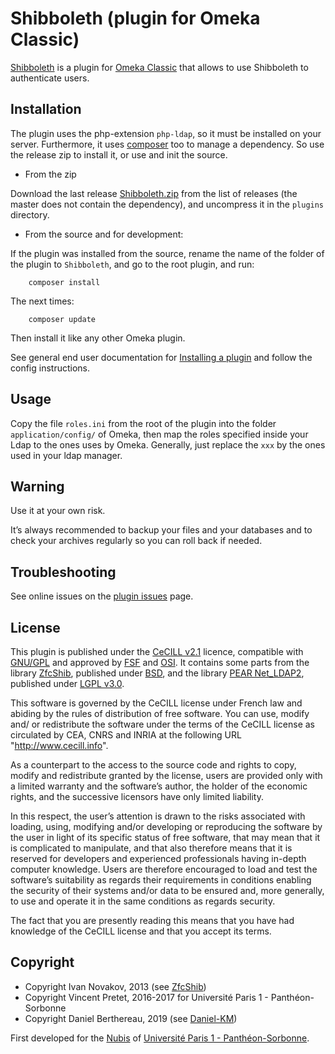Shibboleth (plugin for Omeka Classic)
=====================================

[Shibboleth] is a plugin for [Omeka Classic] that allows to use Shibboleth to
authenticate users.


Installation
------------

The plugin uses the php-extension `php-ldap`, so it must be installed on your
server. Furthermore, it uses [composer] too to manage a dependency. So use the
release zip to install it, or use and init the source.

* From the zip

Download the last release [Shibboleth.zip] from the list of releases (the master
does not contain the dependency), and uncompress it in the `plugins` directory.

* From the source and for development:

If the plugin was installed from the source, rename the name of the folder of
the plugin to `Shibboleth`, and go to the root plugin, and run:

```
    composer install
```

The next times:

```
    composer update
```

Then install it like any other Omeka plugin.

See general end user documentation for [Installing a plugin] and follow the
config instructions.


Usage
-----

Copy the file `roles.ini` from the root of the plugin into the folder `application/config/`
of Omeka, then map the roles specified inside your Ldap to the ones uses by
Omeka. Generally, just replace the `xxx` by the ones used in your ldap manager.


Warning
-------

Use it at your own risk.

It’s always recommended to backup your files and your databases and to check
your archives regularly so you can roll back if needed.


Troubleshooting
---------------

See online issues on the [plugin issues] page.


License
-------

This plugin is published under the [CeCILL v2.1] licence, compatible with
[GNU/GPL] and approved by [FSF] and [OSI]. It contains some parts from the
library [ZfcShib], published under [BSD], and the library [PEAR Net_LDAP2],
published under [LGPL v3.0].

This software is governed by the CeCILL license under French law and abiding by
the rules of distribution of free software. You can use, modify and/ or
redistribute the software under the terms of the CeCILL license as circulated by
CEA, CNRS and INRIA at the following URL "http://www.cecill.info".

As a counterpart to the access to the source code and rights to copy, modify and
redistribute granted by the license, users are provided only with a limited
warranty and the software’s author, the holder of the economic rights, and the
successive licensors have only limited liability.

In this respect, the user’s attention is drawn to the risks associated with
loading, using, modifying and/or developing or reproducing the software by the
user in light of its specific status of free software, that may mean that it is
complicated to manipulate, and that also therefore means that it is reserved for
developers and experienced professionals having in-depth computer knowledge.
Users are therefore encouraged to load and test the software’s suitability as
regards their requirements in conditions enabling the security of their systems
and/or data to be ensured and, more generally, to use and operate it in the same
conditions as regards security.

The fact that you are presently reading this means that you have had knowledge
of the CeCILL license and that you accept its terms.


Copyright
---------

* Copyright Ivan Novakov, 2013 (see [ZfcShib])
* Copyright Vincent Pretet, 2016-2017 for Université Paris 1 - Panthéon-Sorbonne
* Copyright Daniel Berthereau, 2019 (see [Daniel-KM])

First developed for the [Nubis] of [Université Paris 1 - Panthéon-Sorbonne].


[Shibboleth]: https://github.com/Daniel-KM/Omeka-plugin-Shibboleth
[Omeka Classic]: https://omeka.org/classic
[composer]: https://getcomposer.org
[Shibboleth.zip]: https://github.com/Daniel-KM/Omeka-plugin-Shibboleth/releases
[Installing a plugin]: https://omeka.org/classic/docs/Admin/Adding_and_Managing_Plugins
[plugin issues]: https://github.com/Daniel-KM/Omeka-plugin-Shibboleth/issues
[PEAR Net_LDAP2]: https://pear.php.net/package/Net_LDAP2
[CeCILL v2.1]: https://www.cecill.info/licences/Licence_CeCILL_V2.1-en.html
[GNU/GPL]: https://www.gnu.org/licenses/gpl-3.0.html
[FSF]: https://www.fsf.org
[OSI]: http://opensource.org
[ZfcShib]: https://github.com/shuyg/ZfcShib
[BSD]: http://debug.cz/license/bsd-3-clause
[LGPL v3.0]: https://github.com/pear/Net_LDAP2/raw/master/LICENSE
[Nubis]: https://nubis.univ-paris1.fr
[Université Paris 1 - Panthéon-Sorbonne]: https://www.pantheonsorbonne.fr
[Daniel-KM]: https://github.com/Daniel-KM "Daniel Berthereau"
